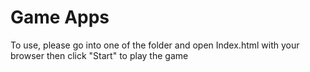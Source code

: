 # Game Apps 
To use, please go into one of the folder and open Index.html with your browser then click "Start" to play the game
